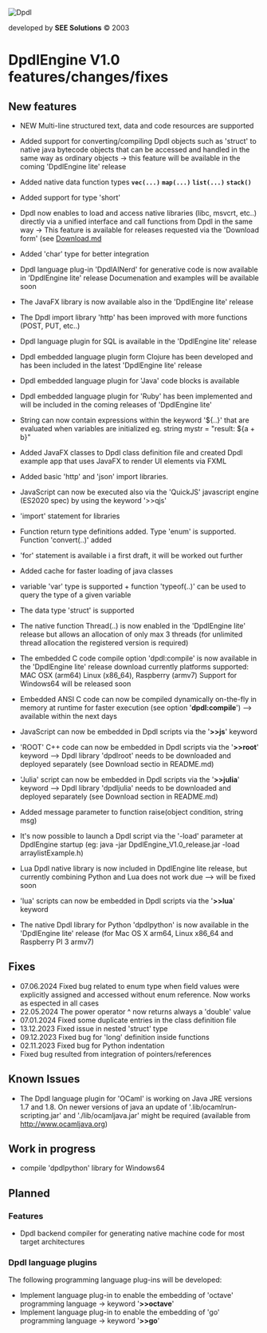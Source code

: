 
![Dpdl](https://www.dpdl.io/images/dpdl-io.png)

developed by
**SEE Solutions**
&copy; 2003

# DpdlEngine V1.0 features/changes/fixes

## New features

* NEW Multi-line structured text, data and code resources are supported

* Added support for converting/compiling Dpdl objects such as 'struct' to native java bytecode objects that can be accessed and handled in the same way as ordinary objects -> this feature will be available in the coming 'DpdlEngine lite' release

* Added native data function types **`vec(...)`** **`map(...)`** **`list(...)`** **`stack()`**

* Added support for type 'short'
* Dpdl now enables to load and access native libraries (libc, msvcrt, etc..) directly via a unified interface
					and call functions from Dpdl in the same way -> This feature is available for releases requested via the 							'Download form' (see [Download.md](https://github.com/Dpdl-io/DpdlEngine/blob/main/Download.md)
* Added 'char' type for better integration
* Dpdl language plug-in 'DpdlAINerd' for generative code is now available in 'DpdlEngine lite' release
					Documenation and examples will be available soon
* The JavaFX library is now available also in the 'DpdlEngine lite' release
* The Dpdl import library 'http' has been improved with more functions (POST, PUT, etc..)
* Dpdl language plugin for SQL is available in the 'DpdlEngine lite' release
* Dpdl embedded language plugin form Clojure has been developed and has been included in the latest 'DpdlEngine lite' release
* Dpdl embedded language plugin for 'Java' code blocks is available
* Dpdl embedded language plugin for 'Ruby' has been implemented and will be included in the coming releases of 'DpdlEngine lite'
* String can now contain expressions within the keyword '${..}' that are evaluated when variables are initialized eg. string mystr = "result: ${a + b}" 
* Added JavaFX classes to Dpdl class definition file and created Dpdl example app that uses JavaFX to render UI elements via FXML
* Added basic 'http' and 'json' import libraries.
* JavaScript can now be executed also via the 'QuickJS' javascript engine (ES2020 spec) by using the keyword '>>qjs'
* 'import' statement for libraries
* Function return type definitions added. Type 'enum' is supported. Function 'convert(..)' added
* 'for' statement is available i a first draft, it will be worked out further
* Added cache for faster loading of java classes
* variable 'var' type is supported + function 'typeof(..)' can be used to query the type of a given variable
* The data type 'struct' is supported
* The native function Thread(..) is now enabled in the 'DpdlEngine lite' release but allows an allocation of only max 3 threads (for unlimited thread allocation the registered version is required)
* The embedded C code compile option 'dpdl:compile' is now available in the 'DpdlEngine lite' release download
  currently platforms supported: MAC OSX (arm64) Linux (x86_64), Raspberry (armv7)
  Support for Windows64 will be released soon
* Embedded ANSI C code can now be compiled dynamically on-the-fly in memory at runtime for faster execution (see option '**dpdl:compile**') --> available within the next days
* JavaScript can now be embedded in Dpdl scripts via the '**>>js**' keyword
* 'ROOT' C++ code can now be embedded in Dpdl scripts via the '**>>root**' keyword --> Dpdl library 'dpdlroot' needs to be downloaded and deployed separately (see Download sectio in README.md)  
* 'Julia' script can now be embedded in Dpdl scripts via the '**>>julia**' keyword --> Dpdl library 'dpdljulia' needs to be downloaded and deployed separately (see Download section in README.md)
* Added message parameter to function raise(object condition, string msg)
* It's now possible to launch a Dpdl script via the '-load' parameter at DpdlEngine startup (eg: java -jar DpdlEngine_V1.0_release.jar -load arraylistExample.h)
* Lua Dpdl native library is now included in DpdlEngine lite release, but currently combining Python and Lua does not work due --> will be fixed soon
* 'lua' scripts can now be embedded in Dpdl scripts via the '**>>lua**' keyword
* The native Dpdl library for Python 'dpdlpython' is now available  in the 'DpdlEngine lite' release (for Mac OS X arm64, Linux x86_64 and Raspberry PI 3 armv7)

## Fixes

* 07.06.2024 Fixed bug related to enum type when field values were explicitly assigned and accessed without enum reference. Now works as espected in all cases
* 22.05.2024 The power operator ^ now returns always a 'double' value
* 07.01.2024 Fixed some duplicate entries in the class definition file
* 13.12.2023 Fixed issue in nested 'struct' type
* 09.12.2023 Fixed bug for 'long' definition inside functions
* 02.11.2023 Fixed bug for Python indentation
* Fixed bug resulted from integration of pointers/references


## Known Issues

* The Dpdl language plugin for 'OCaml' is working on Java JRE versions 1.7 and 1.8. On newer versions of java an
update of '.lib/ocamlrun-scripting.jar' and './lib/ocamljava.jar' might be required (available from http://www.ocamljava.org)


## Work in progress

* compile 'dpdlpython' library for Windows64


## Planned

### Features

* Dpdl backend compiler for generating native machine code for most target architectures



### Dpdl language plugins

The following programming language plug-ins will be developed:

* Implement language plug-in to enable the embedding of 'octave' programming language -> keyword '**>>octave**'
* Implement language plug-in to enable the embedding of 'go' programming language -> keyword '**>>go**'

